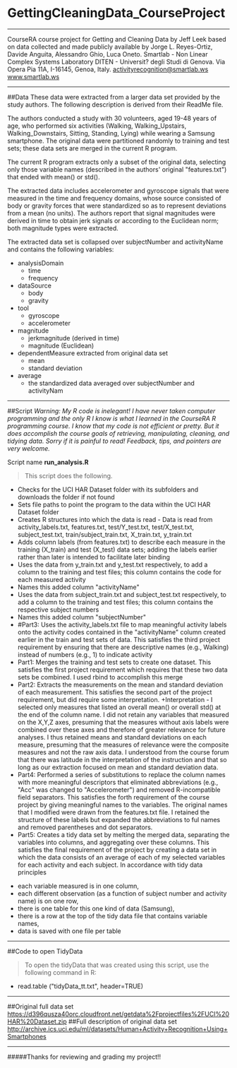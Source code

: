 # GettingCleaningData_CourseProject
***
CourseRA course project for Getting and Cleaning Data by Jeff Leek
based on data collected and made publicly available by
Jorge L. Reyes-Ortiz, Davide Anguita, Alessandro Ghio, Luca Oneto.
Smartlab - Non Linear Complex Systems Laboratory
DITEN - Universit? degli Studi di Genova.
Via Opera Pia 11A, I-16145, Genoa, Italy.
activityrecognition@smartlab.ws
www.smartlab.ws
***
##Data
These data were extracted from a larger data set provided by the study authors. The following description is derived from their ReadMe file. 

The authors conducted a study with 30 volunteers, aged 19-48 years of age, who performed six activities (Walking, Walking_Upstairs, Walking_Downstairs, Sitting, Standing, Lying) while wearing a Samsung smartphone. The original data were partitioned randomly to training and test sets; these data sets are merged in the current R program.

The current R program extracts only a subset of the original data, selecting only those variable names (described in the authors' original "features.txt") that ended with mean() or std().

The extracted data includes accelerometer and gyroscope signals that were measured in the time and frequency domains, whose source consisted of body or gravity forces that were standardized so as to represent deviations from a mean (no units). The authors report that signal magnitudes were derived in time to obtain jerk signals or according to the Euclidean norm; both magnitude types were extracted.

The extracted data set is collapsed over subjectNumber and activityName and contains the following variables:

* analysisDomain
  + time
  + frequency
* dataSource
  + body
  + gravity
* tool
  + gyroscope
  + accelerometer
* magnitude
  + jerkmagnitude (derived in time)
  + magnitude (Euclidean)
* dependentMeasure extracted from original data set
  + mean
  + standard deviation
* average
  + the standardized data averaged over subjectNumber and activityNam

***
##Script
*Warning: My R code is inelegant! I have never taken computer programming and the only R I know is what I learned in the CourseRA R programming course. I know that my code is not efficient or pretty. But it does accomplish the course goals of retrieving, manipulating, cleaning, and tidying data. Sorry if it is painful to read! Feedback, tips, and pointers are very welcome.*

Script name **run_analysis.R**
>This script does the following.
* Checks for the UCI HAR Dataset folder with its subfolders and downloads the folder if not found
* Sets file paths to point the program to the data within the UCI HAR Dataset folder
* Creates R structures into which the data is read - Data is read from activity_labels.txt, features.txt, test/Y_test.txt, test/X_test.txt, subject_test.txt, train/subject_train.txt, X_train.txt, y_train.txt
* Adds column labels (from features.txt) to describe each measure in the training (X_train) and test (X_test) data sets; adding the labels earlier rather than later is intended to facilitate later binding
* Uses the data from y_train.txt and y_test.txt respectively, to add a column to the training and test files; this column contains the code for each measured activity
* Names this added column "activityName"
* Uses the data from subject_train.txt and subject_test.txt respectively, to add a column to the training and test files; this column contains the respective subject numbers
* Names this added column "subjectNumber"
* #Part3: Uses the activity_labels.txt file to map meaningful activity labels onto the activity codes contained in the "activityName" column created earlier in the train and test sets of data. This satisfies the third project requirement by ensuring that there are descriptive names (e.g., Walking) instead of numbers (e.g., 1) to indicate activity
* Part1: Merges the training and test sets to create one dataset. This satisfies the first project requirement which requires that these two data sets be combined. I used rbind to accomplish this merge
* Part2: Extracts the measurements on the mean and standard deviation of each measurement. This satisfies the second part of the project requirement, but did require some interpretation.
+Interpretation - I selected only measures that listed an overall mean() or overall std() at the end of the column name. I did not retain any variables that measured on the X,Y,Z axes, presuming that the measures without axis labels were combined over these axes and therefore of greater relevance for future analyses. I thus retained means and standard deviations on each measure, presuming that the measures of relevance were the composite measures and not the raw axis data. I understood from the course forum that there was latitude in the interpretation of the instruction and that so long as our extraction focused on mean and standard deviation data.
* Part4: Performed a series of substitutions to replace the column names with more meaningful descriptors that eliminated abbreviations (e.g., "Acc" was changed to "Accelerometer") and removed R-incompatible field separators. This satisfies the forth requirement of the course project by giving meaningful names to the variables. The original names that I modified were drawn from the features.txt file. I retained the structure of these labels but expanded the abbreviations to ful names and removed parentheses and dot separators.
* Part5: Creates a tidy data set by melting the merged data, separating the variables into columns, and aggregating over these columns. This satisfies the final requirement of the project by creating a data set in which the data consists of an average of each of my selected variables for each activity and each subject. In accordance with tidy data principles
 + each variable measured is in one column, 
 + each different observation (as a function of subject number and activity name) is on one row, 
 + there is one table for this one kind of data (Samsung), 
 + there is a row at the top of the tidy data file that contains variable names,
 + data is saved with one file per table

***
##Code to open TidyData

>To open the tidyData that was created using this script, use the following command in R:
* read.table ("tidyData_tt.txt", header=TRUE)

***
##Original full data set
https://d396qusza40orc.cloudfront.net/getdata%2Fprojectfiles%2FUCI%20HAR%20Dataset.zip 
##Full description of original data set
http://archive.ics.uci.edu/ml/datasets/Human+Activity+Recognition+Using+Smartphones 

***
#####Thanks for reviewing and grading my project!!
